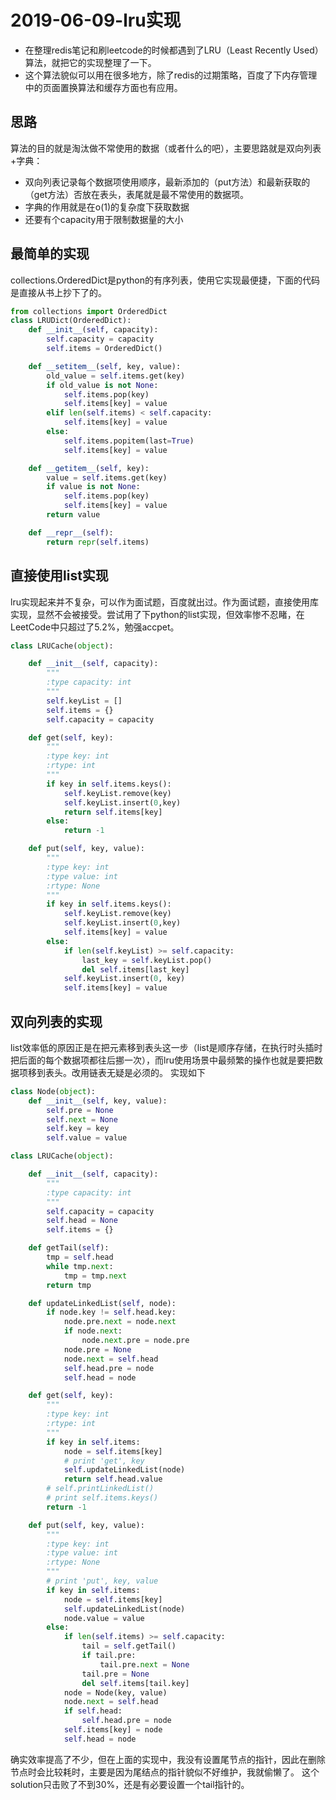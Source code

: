 # 2019-06-09-lru实现

- 在整理redis笔记和刷leetcode的时候都遇到了LRU（Least Recently Used）算法，就把它的实现整理了一下。
- 这个算法貌似可以用在很多地方，除了redis的过期策略，百度了下内存管理中的页面置换算法和缓存方面也有应用。

## 思路

算法的目的就是淘汰做不常使用的数据（或者什么的吧），主要思路就是双向列表+字典：
- 双向列表记录每个数据项使用顺序，最新添加的（put方法）和最新获取的（get方法）否放在表头，表尾就是最不常使用的数据项。
- 字典的作用就是在o(1)的复杂度下获取数据 
- 还要有个capacity用于限制数据量的大小

## 最简单的实现 

collections.OrderedDict是python的有序列表，使用它实现最便捷，下面的代码是直接从书上抄下了的。
```python
from collections import OrderedDict
class LRUDict(OrderedDict):
    def __init__(self, capacity):
        self.capacity = capacity
        self.items = OrderedDict()

    def __setitem__(self, key, value):
        old_value = self.items.get(key)
        if old_value is not None:
            self.items.pop(key)
            self.items[key] = value
        elif len(self.items) < self.capacity:
            self.items[key] = value
        else:
            self.items.popitem(last=True)
            self.items[key] = value

    def __getitem__(self, key):
        value = self.items.get(key)
        if value is not None:
            self.items.pop(key)
            self.items[key] = value
        return value

    def __repr__(self):
        return repr(self.items)
```

## 直接使用list实现
lru实现起来并不复杂，可以作为面试题，百度就出过。作为面试题，直接使用库实现，显然不会被接受。尝试用了下python的list实现，但效率惨不忍睹，在LeetCode中只超过了5.2%，勉强accpet。
```python
class LRUCache(object):

    def __init__(self, capacity):
        """
        :type capacity: int
        """
        self.keyList = []
        self.items = {}
        self.capacity = capacity

    def get(self, key):
        """
        :type key: int
        :rtype: int
        """
        if key in self.items.keys():
            self.keyList.remove(key)
            self.keyList.insert(0,key)
            return self.items[key]
        else:
            return -1

    def put(self, key, value):
        """
        :type key: int
        :type value: int
        :rtype: None
        """
        if key in self.items.keys():
            self.keyList.remove(key)
            self.keyList.insert(0,key)
            self.items[key] = value
        else:
            if len(self.keyList) >= self.capacity:
                last_key = self.keyList.pop()
                del self.items[last_key]
            self.keyList.insert(0, key)
            self.items[key] = value 
```

## 双向列表的实现
list效率低的原因正是在把元素移到表头这一步（list是顺序存储，在执行时头插时把后面的每个数据项都往后挪一次），而lru使用场景中最频繁的操作也就是要把数据项移到表头。改用链表无疑是必须的。
实现如下
```python
class Node(object):
    def __init__(self, key, value):
        self.pre = None
        self.next = None
        self.key = key
        self.value = value

class LRUCache(object):

    def __init__(self, capacity):
        """
        :type capacity: int
        """
        self.capacity = capacity
        self.head = None
        self.items = {}

    def getTail(self):
        tmp = self.head
        while tmp.next:
            tmp = tmp.next
        return tmp

    def updateLinkedList(self, node):
        if node.key != self.head.key:
            node.pre.next = node.next
            if node.next:
                node.next.pre = node.pre
            node.pre = None
            node.next = self.head
            self.head.pre = node
            self.head = node

    def get(self, key):
        """
        :type key: int
        :rtype: int
        """
        if key in self.items:
            node = self.items[key]
            # print 'get', key
            self.updateLinkedList(node)
            return self.head.value
        # self.printLinkedList()
        # print self.items.keys()
        return -1

    def put(self, key, value):
        """
        :type key: int
        :type value: int
        :rtype: None
        """
        # print 'put', key, value
        if key in self.items:
            node = self.items[key]
            self.updateLinkedList(node)
            node.value = value
        else:
            if len(self.items) >= self.capacity:
                tail = self.getTail()
                if tail.pre:
                    tail.pre.next = None
                tail.pre = None
                del self.items[tail.key]
            node = Node(key, value)
            node.next = self.head
            if self.head:
                self.head.pre = node
            self.items[key] = node
            self.head = node
```

确实效率提高了不少，但在上面的实现中，我没有设置尾节点的指针，因此在删除节点时会比较耗时，主要是因为尾结点的指针貌似不好维护，我就偷懒了。
这个solution只击败了不到30%，还是有必要设置一个tail指针的。
